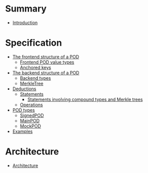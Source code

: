 # Summary

- [Introduction](./introduction.md)

# Specification
- [The frontend structure of a POD]()
  - [Frontend POD value types](./values.md)
  - [Anchored keys](./anchoredkeys.md)
- [The backend structure of a POD]()
  - [Backend types](./backendtypes.md)
  - [MerkleTree](./merkletree.md)
- [Deductions](./deductions.md)
  - [Statements](./statements.md)
    - [Statements involving compound types and Merkle trees](./merklestatements.md)
  - [Operations](./operations.md)
- [POD types](./podtypes.md)
  - [SignedPOD](./signedpod.md)
  - [MainPOD](./mainpod.md)
  - [MockPOD](./mockpod.md)
- [Examples](./examples.md)

# Architecture
- [Architecture](./architecture.md)
